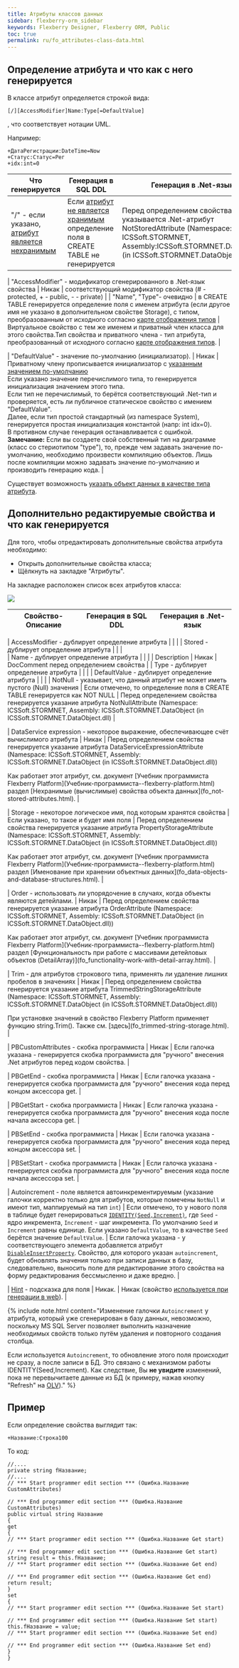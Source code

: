 ```yaml
---
title: Атрибуты классов данных
sidebar: flexberry-orm_sidebar
keywords: Flexberry Designer, Flexberry ORM, Public
toc: true
permalink: ru/fo_attributes-class-data.html
---
```

## Определение атрибута и что как с него генерируется
В классе атрибут определяется строкой вида:

```
[/][AccessModifier]Name:Type[=DefaultValue]
```

, что соответствует нотации UML.

Например: 

```
+ДатаРегистрации:DateTime=Now
+Статус:Статус=Рег
+idx:int=0
```


| Что генерируется | Генерация в SQL DDL | Генерация в .Net-язык |
|---|---|---|
| "/" - если указано, [атрибут является нехранимым](fo_not-stored-attributes.html) | Если [атрибут не является хранимым](fo_not-stored-attributes.html) определение поля в CREATE TABLE не генерируется | Перед определением свойства указывается .Net-атрибут NotStoredAttribute (Namespace: ICSSoft.STORMNET, Assembly:ICSSoft.STORMNET.DataObject (in ICSSoft.STORMNET.DataObject.dll)) |

| "AccessModifier" - модификатор сгенерированного в .Net-язык свойства | Никак | соответствующий модификатор свойства (# - protected, + - public, - - private) | 
| "Name", "Type"- очевидно | в CREATE TABLE генерируется определение поля с именем атрибута (если другое имя не указано в дополнительном свойстве Storage), с типом, преобразованным от исходного согласно  [карте отображения типов](fd_typedef.html) | Виртуальное свойство с тем же именем и приватный член класса для этого свойства.Тип свойства и приватного члена - тип атрибута, преобразованный от исходного согласно [карте отображения типов](fd_typedef.html). |

| "DefaultValue" - значение по-умолчанию (инициализатор). | Никак | Приватному члену прописывается инициализатор с [указанным значением по-умолчанию](fo_features-of-dafault-value-assignment.html) 
<br>Если указано значение перечислимого типа, то генерируется инициализация значением этого типа.
<br>Если тип не перечислимый, то берётся соответствующий .Net-тип и проверяется, есть ли публичное статическое свойство с имением "DefaultValue".
<br>Далее, если тип простой стандартный (из namespace System), генерируется простая инициализация константой (напр: int idx=0).
<br>В противном случае генерация останавливается с ошибкой.
<br>**Замечание:** Если вы создаете свой собственный тип на диаграмме (класс со стериотипом "type"), то, прежде чем задавать значение по-умолчанию, необходимо произвести компиляцию объектов. Лишь после компиляции можно задавать значение по-умолчанию и производить генерацию кода. |

Существует возможность [указать объект данных в качестве типа атрибута](fo_dataobject-as-attribute-type.html).

## Дополнительно редактируемые свойства и что как генерируется
Для того, чтобы отредактировать дополнительные свойства атрибута необходимо:

* Открыть дополнительные свойства класса; 
* Щёлкнуть на закладке "Атрибуты".

На закладке расположен список всех атрибутов класса:

![](/images/pages/products/flexberry-orm/attributeprops.jpg)

| Свойство-Описание | Генерация в SQL DDL | Генерация в .Net-язык |
|---|---|---|

| AccessModifier - дублирует определение атрибута |  |  |
| Stored - дублирует определение атрибута |  |  |   
| Name - дублирует определение атрибута  |  |  |
| Description | Никак | DocComment перед определением свойства |
| Type - дублирует определение атрибута |  |  |
| DefaultValue - дублирует определение атрибута |  |  |
|  NotNull - указывает, что данный атрибут не может иметь пустого (Null) значения |  Если отмечено, то определение поля в CREATE TABLE генерируется как NOT NULL |  Перед определением свойства генерируется указание атрибута NotNullAttribute (Namespace: ICSSoft.STORMNET, Assembly: ICSSoft.STORMNET.DataObject (in ICSSoft.STORMNET.DataObject.dll) |

|  DataService expression - некоторое выражение, обеспечивающее счёт вычислимого атрибута 
|  Никак
|  Перед определением свойства генерируется указание атрибута DataServiceExpressionAttribute (Namespace: ICSSoft.STORMNET, Assembly: ICSSoft.STORMNET.DataObject (in ICSSoft.STORMNET.DataObject.dll)) 
<p>Как работает этот атрибут, см. документ [Учебник программиста Flexberry Platform](Учебник-программиста--flexberry-platform.html) раздел [Нехранимые (вычислимые) свойства объекта данных](fo_not-stored-attributes.html). |

|  Storage - некоторое логическое имя, под которым хранятся свойства 
|  Если указано, то такое и будет имя поля
|  Перед определением свойства генерируется указание атрибута PropertyStorageAttribute (Namespace: ICSSoft.STORMNET, Assembly: ICSSoft.STORMNET.DataObject (in ICSSoft.STORMNET.DataObject.dll)) 

<p>Как работает этот атрибут, см. документ [Учебник программиста Flexberry Platform](Учебник-программиста--flexberry-platform.html) раздел [Именование при хранении объектных данных](fo_data-objects-and-database-structures.html). |

|  Order - использовать ли упорядочение в случаях, когда объекты являются детейлами.
|  Никак
|  Перед определением свойства генерируется указание атрибута OrderAttribute (Namespace: ICSSoft.STORMNET, Assembly: ICSSoft.STORMNET.DataObject (in ICSSoft.STORMNET.DataObject.dll))
<p>Как работает этот атрибут, см. документ [Учебник программиста Flexberry Platform](Учебник-программиста--flexberry-platform.html) раздел [Функциональность при работе с массивами детейловых объектов (DetailArray)](fo_functionality-work-with-detail-array.html). |

|  Trim - для атрибутов строкового типа, применять ли удаление лишних пробелов в значениях
|  Никак
|  Перед определением свойства генерируется указание атрибута TrimmedStringStorageAttribute (Namespace: ICSSoft.STORMNET, Assembly: ICSSoft.STORMNET.DataObject (in ICSSoft.STORMNET.DataObject.dll))

<p>При установке значений в свойство Flexberry Platform применяет функцию string.Trim().
Также см. [здесь](fo_trimmed-string-storage.html). |

|  PBCustomAttributes - скобка программиста
|  Никак
|  Если галочка указана - генерируется скобка программиста для "ручного" внесения .Net атрибутов перед кодом свойства. |

|  PBGetEnd - скобка программиста
|  Никак
|  Если галочка указана - генерируется скобка программиста для "ручного" внесения кода перед концом аксессора get. |

|  PBGetStart - скобка программиста
|  Никак
|  Если галочка указана - генерируется скобка программиста для "ручного" внесения кода после начала аксессора get. |

|  PBSetEnd - скобка программиста
|  Никак
|  Если галочка указана - генерируется скобка программиста для "ручного" внесения кода перед концом аксессора set. |

|  PBSetStart - скобка программиста
|  Никак
|  Если галочка указана - генерируется скобка программиста для "ручного" внесения кода после начала аксессора set. |

|  Autoincrement - поле является автоинкрементируемым (указание галочки корректно только для атрибутов, которые помечены `NotNull` и имеют тип, маппируемый на тип `int`)
|  Если отмечено, то у нового поля в таблице будет генерироваться [`IDENTITY(Seed,Increment)`](http://msdn.microsoft.com/ru-ru/library/ms186775.aspx), где `Seed` - ядро инкремента, `Increment` - шаг инкремента. По умолчанию `Seed` и `Increment` равны единице. Если указано `DefaultValue`, то в качестве `Seed` берётся значение `DefaultValue`.
|  Если галочка указана - у соответствующего элемента добавляется атрибут [`DisableInsertProperty`](fo_disable-insert-property-attribute.html). Свойство, для которого указан `autoincrement`, будет обновлять значения только при записи данных в базу, следовательно, выносить поле для редактирование этого свойства на форму редактирования бессмысленно и даже вредно. |

|  [Hint](fa_hints-for-attributes.html) - подсказка для поля
|  Никак.
|  Никак (свойство [используется при генерации в web](fa_hints-for-attributes.html)). |



{% include note.html content="Изменение галочки `Autoincrement` у атрибута, который уже сгенерирован в базу данных, невозможно, поскольку MS SQL Server позволяет выполнить назначение необходимых свойств только путём удаления и повторного создания столбца.


Если используется `Autoincrement`, то обновление этого поля происходит не сразу, а после записи в БД. Это связано с механизмом работы  IDENTITY(Seed,Increment). Как следствие, Вы __не увидите__ изменений, пока не перевычитаете данные из БД (к примеру, нажав кнопку "Refresh" на [OLV](fw_object-list-view.html))." %}

## Пример 
Если определение свойства выглядит так:

```
+Название:Строка100
```

То код:

```
//....
private string fНазвание;
//....
// *** Start programmer edit section *** (Ошибка.Название CustomAttributes)

// *** End programmer edit section *** (Ошибка.Название CustomAttributes)
public virtual string Название
{
get
{
// *** Start programmer edit section *** (Ошибка.Название Get start)

// *** End programmer edit section *** (Ошибка.Название Get start)
string result = this.fНазвание;
// *** Start programmer edit section *** (Ошибка.Название Get end)

// *** End programmer edit section *** (Ошибка.Название Get end)
return result;
}
set
{
// *** Start programmer edit section *** (Ошибка.Название Set start)

// *** End programmer edit section *** (Ошибка.Название Set start)
this.fНазвание = value;
// *** Start programmer edit section *** (Ошибка.Название Set end)

// *** End programmer edit section *** (Ошибка.Название Set end)
}
}
```

